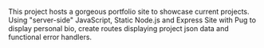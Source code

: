 This project hosts a gorgeous portfolio site to showcase current projects. Using "server-side" JavaScript, Static Node.js and Express Site with Pug to display personal bio, create routes displaying project json data and functional error handlers.

